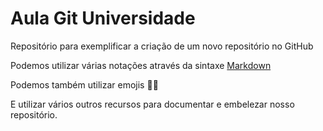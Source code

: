 # Aula Git Universidade

 Repositório para exemplificar a criação de um novo repositório no GitHub

Podemos utilizar várias notações através da sintaxe [Markdown](https://www.markdownguide.org/basic-syntax)

Podemos também utilizar emojis 🤑👾

E utilizar vários outros recursos para documentar e embelezar nosso repositório.
